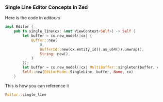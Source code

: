 
### Single Line Editor Concepts in Zed

Here is the code in *editor.rs*

```rust
impl Editor {
    pub fn single_line(cx: &mut ViewContext<Self>) -> Self {
        let buffer = cx.new_model(|cx| {
            Buffer::new(
                0,
                BufferId::new(cx.entity_id().as_u64()).unwrap(),
                String::new(),
            )
        });
        let buffer = cx.new_model(|cx| MultiBuffer::singleton(buffer, cx));
        Self::new(EditorMode::SingleLine, buffer, None, cx)
    }
```

This is how you can reference it

```rust
Editor::single_line
```
